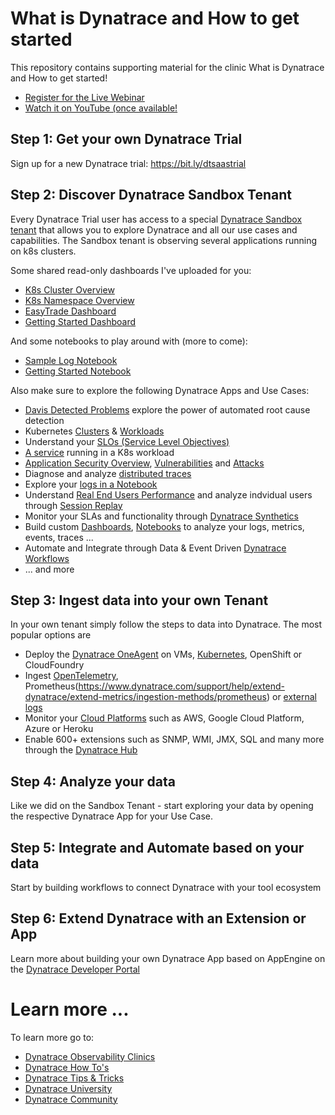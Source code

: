 # What is Dynatrace and How to get started
This repository contains supporting material for the clinic What is Dynatrace and How to get started!
* [Register for the Live Webinar](https://info.dynatrace.com/global-all-wc-observability-clinic-how-to-get-started-with-dynatrace-22392-registration.html)
* [Watch it on YouTube (once available!](https://bit.ly/dtoneagenttutorials)

## Step 1: Get your own Dynatrace Trial
Sign up for a new Dynatrace trial: https://bit.ly/dtsaastrial

## Step 2: Discover Dynatrace Sandbox Tenant
Every Dynatrace Trial user has access to a special [Dynatrace Sandbox tenant](https://wkf10640.apps.dynatrace.com/) that allows you to explore Dynatrace and all our use cases and capabilities.
The Sandbox tenant is observing several applications running on k8s clusters. 

Some shared read-only dashboards I've uploaded for you:
* [K8s Cluster Overview](https://wkf10640.apps.dynatrace.com/ui/document/v0/#share=906052ed-d03c-4a33-a302-6f7e55f5e4bd)
* [K8s Namespace Overview](https://wkf10640.apps.dynatrace.com/ui/document/v0/#share=19014900-50c3-4239-9ffa-3888cef882b4)
* [EasyTrade Dashboard](https://wkf10640.apps.dynatrace.com/ui/document/v0/#share=d2ae8659-2b0a-4b10-9546-5114b2fbf3a6)
* [Getting Started Dashboard](https://wkf10640.apps.dynatrace.com/ui/document/v0/#share=eaa07354-fcf8-4723-8c26-8ca2b0f120a4)

And some notebooks to play around with (more to come):
* [Sample Log Notebook](https://wkf10640.apps.dynatrace.com/ui/document/v0/#share=f90a132b-36fd-4735-9d75-66e5a84a7ea2)
* [Getting Started Notebook](https://wkf10640.apps.dynatrace.com/ui/document/v0/#share=bc440f34-626b-4303-b591-923d722d5600)

Also make sure to explore the following Dynatrace Apps and Use Cases:
* [Davis Detected Problems](https://wkf10640.apps.dynatrace.com/ui/apps/dynatrace.classic.problems/ui/problems?gtf=-24h+to+now) explore the power of automated root cause detection
* Kubernetes [Clusters](https://wkf10640.apps.dynatrace.com/ui/apps/dynatrace.classic.kubernetes/ui/kubernetes/KUBERNETES_CLUSTER-279D12C72068548C) & [Workloads](s://wkf10640.apps.dynatrace.com/ui/apps/dynatrace.classic.kubernetes.workloads/ui/entity/list/CLOUD_APPLICATION?gtf=-24h+to+now)
* Understand your [SLOs (Service Level Objectives)](https://wkf10640.apps.dynatrace.com/ui/apps/dynatrace.classic.slo/ui/slo)
* [A service](https://wkf10640.apps.dynatrace.com/ui/apps/dynatrace.classic.kubernetes.workloads/ui/entity/CLOUD_APPLICATION-CA2305D4EC324955?gtf=-24h+to+now&gf=all) running in a K8s workload 
* [Application Security Overview](https://wkf10640.apps.dynatrace.com/ui/apps/dynatrace.classic.security.overview/ui/security/overview), [Vulnerabilities](https://wkf10640.apps.dynatrace.com/ui/apps/dynatrace.classic.vulnerabilities/ui/security/vulnerabilities) and [Attacks](https://wkf10640.apps.dynatrace.com/ui/apps/dynatrace.classic.attacks/ui/security/attacks)
* Diagnose and analyze [distributed traces](https://wkf10640.apps.dynatrace.com/ui/apps/dynatrace.classic.distributed.traces/ui/diagnostictools/purepaths)
* Explore your [logs in a Notebook](https://wkf10640.apps.dynatrace.com/ui/document/v0/#share=f90a132b-36fd-4735-9d75-66e5a84a7ea2)
* Understand [Real End Users Performance](https://wkf10640.apps.dynatrace.com/ui/apps/dynatrace.classic.frontend/#uemapplications/uemappmetrics;gtf=-24h%20to%20now;gf=all;uemapplicationId=APPLICATION-A97880B9A9D5EAE6) and analyze indvidual users through [Session Replay](https://wkf10640.apps.dynatrace.com/ui/apps/dynatrace.classic.session.segmentation/ui/user-sessions)
* Monitor your SLAs and functionality through [Dynatrace Synthetics](https://wkf10640.apps.dynatrace.com/ui/apps/dynatrace.classic.synthetic/)
* Build custom [Dashboards](https://wkf10640.apps.dynatrace.com/ui/openApp/dynatrace.dashboards/), [Notebooks](https://wkf10640.apps.dynatrace.com/ui/openApp/dynatrace.notebooks/) to analyze your logs, metrics, events, traces ...
* Automate and Integrate through Data & Event Driven [Dynatrace Workflows](https://wkf10640.apps.dynatrace.com/ui/openApp/dynatrace.automations/)
* ... and more

## Step 3: Ingest data into your own Tenant

In your own tenant simply follow the steps to data into Dynatrace. The most popular options are
* Deploy the [Dynatrace OneAgent](https://www.dynatrace.com/support/help/setup-and-configuration/dynatrace-oneagent) on VMs, [Kubernetes](https://www.dynatrace.com/support/help/setup-and-configuration/setup-on-k8s), OpenShift or CloudFoundry
* Ingest [OpenTelemetry](https://www.dynatrace.com/support/help/extend-dynatrace/opentelemetry), Prometheus(https://www.dynatrace.com/support/help/extend-dynatrace/extend-metrics/ingestion-methods/prometheus) or [external logs](https://www.dynatrace.com/support/help/extend-dynatrace/extend-logs)
* Monitor your [Cloud Platforms](https://www.dynatrace.com/support/help/setup-and-configuration/setup-on-cloud-platforms) such as AWS, Google Cloud Platform, Azure or Heroku
* Enable 600+ extensions such as SNMP, WMI, JMX, SQL and many more through the [Dynatrace Hub](https://www.dynatrace.com/hub/)

## Step 4: Analyze your data

Like we did on the Sandbox Tenant - start exploring your data by opening the respective Dynatrace App for your Use Case.

## Step 5: Integrate and Automate based on your data

Start by building workflows to connect Dynatrace with your tool ecosystem

## Step 6: Extend Dynatrace with an Extension or App

Learn more about building your own Dynatrace App based on AppEngine on the [Dynatrace Developer Portal](https://developer.dynatrace.com)

# Learn more ...

To learn more go to:
* [Dynatrace Observability Clinics](https://bit.ly/oneagenttutorials)
* [Dynatrace How To's](https://bit.ly/dthowto)
* [Dynatrace Tips & Tricks](htts://bit.ly/dttipstricks)
* [Dynatrace University](https://university.dynatrace.com)
* [Dynatrace Community](https://community.dynatrace.com)
